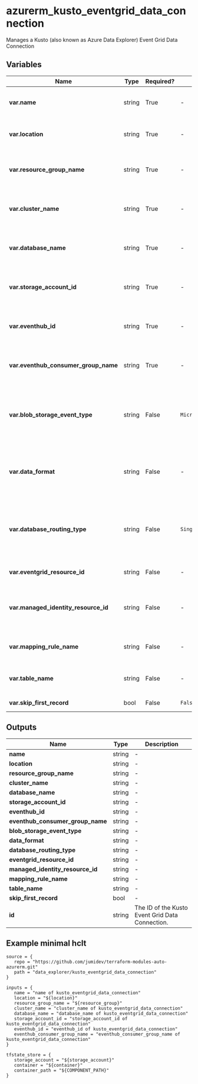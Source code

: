 # azurerm_kusto_eventgrid_data_connection

Manages a Kusto (also known as Azure Data Explorer) Event Grid Data Connection

## Variables

| Name | Type | Required? |  Default  |  Description |
| ---- | ---- | --------- |  ----------- | ----------- |
| **var.name** | string | True | -  |  The name of the Kusto Event Grid Data Connection to create. Changing this forces a new resource to be created. | 
| **var.location** | string | True | -  |  The location where the Kusto Database should be created. Changing this forces a new resource to be created. | 
| **var.resource_group_name** | string | True | -  |  Specifies the Resource Group where the Kusto Database should exist. Changing this forces a new resource to be created. | 
| **var.cluster_name** | string | True | -  |  Specifies the name of the Kusto Cluster this data connection will be added to. Changing this forces a new resource to be created. | 
| **var.database_name** | string | True | -  |  Specifies the name of the Kusto Database this data connection will be added to. Changing this forces a new resource to be created. | 
| **var.storage_account_id** | string | True | -  |  Specifies the resource id of the Storage Account this data connection will use for ingestion. Changing this forces a new resource to be created. | 
| **var.eventhub_id** | string | True | -  |  Specifies the resource id of the Event Hub this data connection will use for ingestion. Changing this forces a new resource to be created. | 
| **var.eventhub_consumer_group_name** | string | True | -  |  Specifies the Event Hub consumer group this data connection will use for ingestion. Changing this forces a new resource to be created. | 
| **var.blob_storage_event_type** | string | False | `Microsoft.Storage.BlobCreated`  |  Specifies the blob storage event type that needs to be processed. Possible Values are `Microsoft.Storage.BlobCreated` and `Microsoft.Storage.BlobRenamed`. Defaults to `Microsoft.Storage.BlobCreated`. | 
| **var.data_format** | string | False | -  |  Specifies the data format of the EventHub messages. Allowed values: `APACHEAVRO`, `AVRO`, `CSV`, `JSON`, `MULTIJSON`, `ORC`, `PARQUET`, `PSV`, `RAW`, `SCSV`, `SINGLEJSON`, `SOHSV`, `TSV`, `TSVE`, `TXT` and `W3CLOGFILE`. | 
| **var.database_routing_type** | string | False | `Single`  |  Indication for database routing information from the data connection, by default only database routing information is allowed. Allowed values: `Single`, `Multi`. Changing this forces a new resource to be created. Defaults to `Single`. | 
| **var.eventgrid_resource_id** | string | False | -  |  The resource ID of the event grid that is subscribed to the storage account events. | 
| **var.managed_identity_resource_id** | string | False | -  |  Empty for non-managed identity based data connection. For system assigned identity, provide cluster resource Id. For user assigned identity (UAI) provide the UAI resource Id. | 
| **var.mapping_rule_name** | string | False | -  |  Specifies the mapping rule used for the message ingestion. Mapping rule must exist before resource is created. | 
| **var.table_name** | string | False | -  |  Specifies the target table name used for the message ingestion. Table must exist before resource is created. | 
| **var.skip_first_record** | bool | False | `False`  |  is the first record of every file ignored? Defaults to `false`. | 



## Outputs

| Name | Type | Description |
| ---- | ---- | --------- | 
| **name** | string  | - | 
| **location** | string  | - | 
| **resource_group_name** | string  | - | 
| **cluster_name** | string  | - | 
| **database_name** | string  | - | 
| **storage_account_id** | string  | - | 
| **eventhub_id** | string  | - | 
| **eventhub_consumer_group_name** | string  | - | 
| **blob_storage_event_type** | string  | - | 
| **data_format** | string  | - | 
| **database_routing_type** | string  | - | 
| **eventgrid_resource_id** | string  | - | 
| **managed_identity_resource_id** | string  | - | 
| **mapping_rule_name** | string  | - | 
| **table_name** | string  | - | 
| **skip_first_record** | bool  | - | 
| **id** | string  | The ID of the Kusto Event Grid Data Connection. | 

## Example minimal hclt

```hcl
source = {
   repo = "https://github.com/jumidev/terraform-modules-auto-azurerm.git" 
   path = "data_explorer/kusto_eventgrid_data_connection" 
}

inputs = {
   name = "name of kusto_eventgrid_data_connection" 
   location = "${location}" 
   resource_group_name = "${resource_group}" 
   cluster_name = "cluster_name of kusto_eventgrid_data_connection" 
   database_name = "database_name of kusto_eventgrid_data_connection" 
   storage_account_id = "storage_account_id of kusto_eventgrid_data_connection" 
   eventhub_id = "eventhub_id of kusto_eventgrid_data_connection" 
   eventhub_consumer_group_name = "eventhub_consumer_group_name of kusto_eventgrid_data_connection" 
}

tfstate_store = {
   storage_account = "${storage_account}" 
   container = "${container}" 
   container_path = "${COMPONENT_PATH}" 
}


```